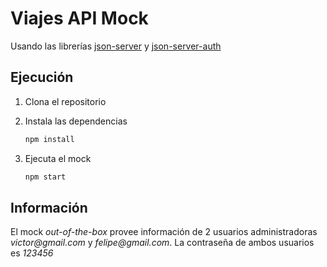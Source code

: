 # Viajes  API Mock
Usando las librerías [json-server](https://github.com/typicode/json-server) 
y [json-server-auth](https://github.com/jeremyben/json-server-auth) 

## Ejecución

1. Clona el repositorio

2. Instala las dependencias
    ```bash
    npm install
    ```

3. Ejecuta el mock
    ```bash
    npm start
    ```

## Información
El mock _out-of-the-box_ provee información de 2 usuarios administradoras _victor@gmail.com_ y _felipe@gmail.com_. La contraseña de ambos usuarios es _123456_

